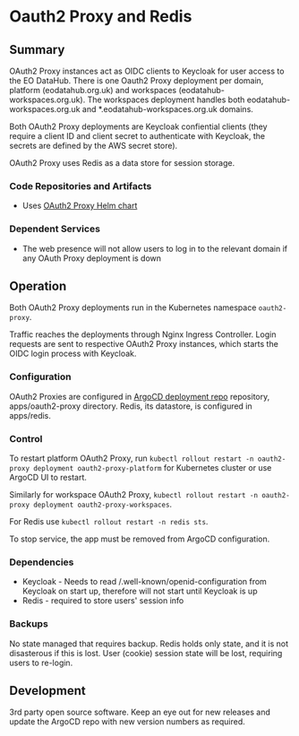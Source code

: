 # Oauth2 Proxy and Redis

## Summary

OAuth2 Proxy instances act as OIDC clients to Keycloak for user access to the EO DataHub. There is one Oauth2 Proxy deployment per domain, platform (eodatahub.org.uk) and workspaces (eodatahub-workspaces.org.uk). The workspaces deployment handles both eodatahub-workspaces.org.uk and \*.eodatahub-workspaces.org.uk domains.

Both OAuth2 Proxy deployments are Keycloak confiential clients (they require a client ID and client secret to authenticate with Keycloak, the secrets are defined by the AWS secret store).

OAuth2 Proxy uses Redis as a data store for session storage.

### Code Repositories and Artifacts

- Uses [OAuth2 Proxy Helm chart](https://artifacthub.io/packages/helm/oauth2-proxy/oauth2-proxy)

### Dependent Services

- The web presence will not allow users to log in to the relevant domain if any OAuth Proxy deployment is down

## Operation

Both OAuth2 Proxy deployments run in the Kubernetes namespace `oauth2-proxy`.

Traffic reaches the deployments through Nginx Ingress Controller. Login requests are sent to respective OAuth2 Proxy instances, which starts the OIDC login process with Keycloak.

### Configuration

OAuth2 Proxies are configured in [ArgoCD deployment repo](https://github.com/EO-DataHub/eodhp-argocd-deployment) repository, apps/oauth2-proxy directory. Redis, its datastore, is configured in apps/redis.

### Control

To restart platform OAuth2 Proxy, run `kubectl rollout restart -n oauth2-proxy deployment oauth2-proxy-platform` for Kubernetes cluster or use ArgoCD UI to restart.

Similarly for workspace OAuth2 Proxy, `kubectl rollout restart -n oauth2-proxy deployment oauth2-proxy-workspaces`.

For Redis use `kubectl rollout restart -n redis sts`.

To stop service, the app must be removed from ArgoCD configuration.

### Dependencies

- Keycloak - Needs to read /.well-known/openid-configuration from Keycloak on start up, therefore will not start until Keycloak is up
- Redis - required to store users' session info

### Backups

No state managed that requires backup. Redis holds only state, and it is not disasterous if this is lost. User (cookie) session state will be lost, requiring users to re-login.

## Development

3rd party open source software. Keep an eye out for new releases and update the ArgoCD repo with new version numbers as required.
